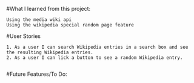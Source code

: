 
#What I learned from this project:
 ```
 Using the media wiki api
 Using the wikipedia special random page feature 
```
#User Stories
```
1. As a user I can search Wikipedia entries in a search box and see the resulting Wikipedia entries.
2. As a user I can lick a button to see a random Wikipedia entry.


```

#Future Features/To Do: 
  ```


  ```